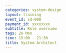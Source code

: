 ```yaml
---
categories: system-design 
layout: training
event_id: sd-000
payment_id: xxxxxxxx
subtitle: Role overview
tags: 2H Mon
time: 19:00 - 21:30
title: System Architect
---
```

